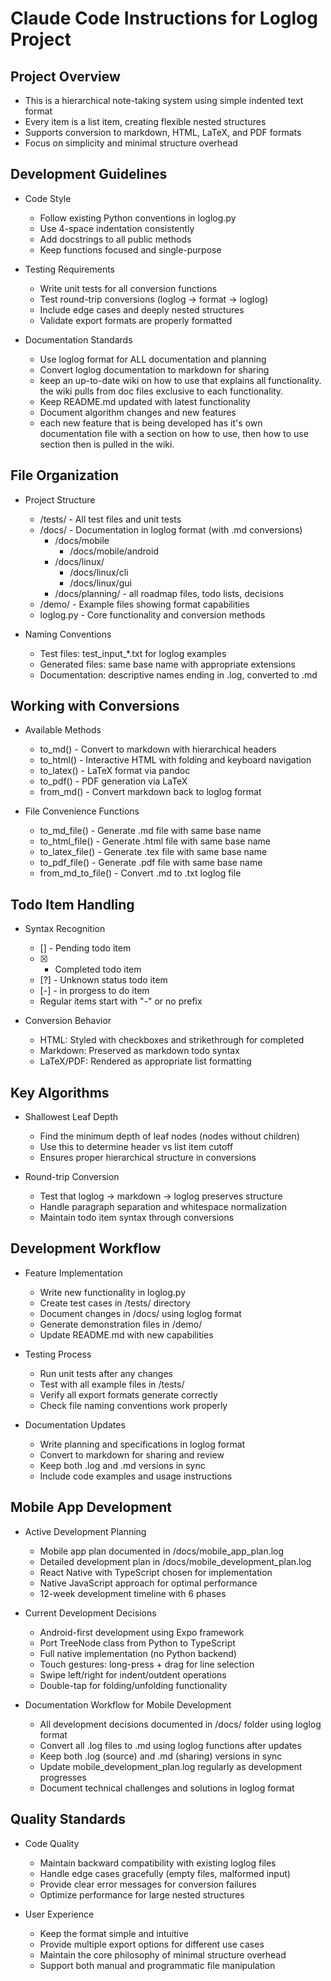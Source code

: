 # Claude Code Instructions for Loglog Project


## Project Overview


- This is a hierarchical note-taking system using simple indented text format
- Every item is a list item, creating flexible nested structures
- Supports conversion to markdown, HTML, LaTeX, and PDF formats
- Focus on simplicity and minimal structure overhead
## Development Guidelines


- Code Style

  - Follow existing Python conventions in loglog.py
  - Use 4-space indentation consistently
  - Add docstrings to all public methods
  - Keep functions focused and single-purpose
- Testing Requirements

  - Write unit tests for all conversion functions
  - Test round-trip conversions (loglog → format → loglog)
  - Include edge cases and deeply nested structures
  - Validate export formats are properly formatted
- Documentation Standards

  - Use loglog format for ALL documentation and planning
  - Convert loglog documentation to markdown for sharing
  - keep an up-to-date wiki on how to use that explains all functionality. the wiki pulls from doc files exclusive to each functionality.
  - Keep README.md updated with latest functionality
  - Document algorithm changes and new features
  - each new feature that is being developed has it's own documentation file with a section on how to use, then how to use section then is pulled in the wiki.
## File Organization


- Project Structure

  - /tests/ - All test files and unit tests
  - /docs/ - Documentation in loglog format (with .md conversions)
    - /docs/mobile
      - /docs/mobile/android
    - /docs/linux/
      - /docs/linux/cli
      - /docs/linux/gui
    - /docs/planning/ - all roadmap files, todo lists, decisions
  - /demo/ - Example files showing format capabilities
  - loglog.py - Core functionality and conversion methods
- Naming Conventions

  - Test files: test_input_*.txt for loglog examples
  - Generated files: same base name with appropriate extensions
  - Documentation: descriptive names ending in .log, converted to .md
## Working with Conversions


- Available Methods

  - to_md() - Convert to markdown with hierarchical headers
  - to_html() - Interactive HTML with folding and keyboard navigation
  - to_latex() - LaTeX format via pandoc
  - to_pdf() - PDF generation via LaTeX
  - from_md() - Convert markdown back to loglog format
- File Convenience Functions

  - to_md_file() - Generate .md file with same base name
  - to_html_file() - Generate .html file with same base name
  - to_latex_file() - Generate .tex file with same base name
  - to_pdf_file() - Generate .pdf file with same base name
  - from_md_to_file() - Convert .md to .txt loglog file
## Todo Item Handling


- Syntax Recognition

  - [] - Pending todo item
  - [x] - Completed todo item
  - [?] - Unknown status todo item
  - [-] - in prorgess to do item
  - Regular items start with "-" or no prefix
- Conversion Behavior

  - HTML: Styled with checkboxes and strikethrough for completed
  - Markdown: Preserved as markdown todo syntax
  - LaTeX/PDF: Rendered as appropriate list formatting
## Key Algorithms


- Shallowest Leaf Depth

  - Find the minimum depth of leaf nodes (nodes without children)
  - Use this to determine header vs list item cutoff
  - Ensures proper hierarchical structure in conversions
- Round-trip Conversion

  - Test that loglog → markdown → loglog preserves structure
  - Handle paragraph separation and whitespace normalization
  - Maintain todo item syntax through conversions
## Development Workflow


- Feature Implementation

  - Write new functionality in loglog.py
  - Create test cases in /tests/ directory
  - Document changes in /docs/ using loglog format
  - Generate demonstration files in /demo/
  - Update README.md with new capabilities
- Testing Process

  - Run unit tests after any changes
  - Test with all example files in /tests/
  - Verify all export formats generate correctly
  - Check file naming conventions work properly
- Documentation Updates

  - Write planning and specifications in loglog format
  - Convert to markdown for sharing and review
  - Keep both .log and .md versions in sync
  - Include code examples and usage instructions
## Mobile App Development


- Active Development Planning

  - Mobile app plan documented in /docs/mobile_app_plan.log
  - Detailed development plan in /docs/mobile_development_plan.log
  - React Native with TypeScript chosen for implementation
  - Native JavaScript approach for optimal performance
  - 12-week development timeline with 6 phases
- Current Development Decisions

  - Android-first development using Expo framework
  - Port TreeNode class from Python to TypeScript
  - Full native implementation (no Python backend)
  - Touch gestures: long-press + drag for line selection
  - Swipe left/right for indent/outdent operations
  - Double-tap for folding/unfolding functionality
- Documentation Workflow for Mobile Development

  - All development decisions documented in /docs/ folder using loglog format
  - Convert all .log files to .md using loglog functions after updates
  - Keep both .log (source) and .md (sharing) versions in sync
  - Update mobile_development_plan.log regularly as development progresses
  - Document technical challenges and solutions in loglog format
## Quality Standards


- Code Quality

  - Maintain backward compatibility with existing loglog files
  - Handle edge cases gracefully (empty files, malformed input)
  - Provide clear error messages for conversion failures
  - Optimize performance for large nested structures
- User Experience

  - Keep the format simple and intuitive
  - Provide multiple export options for different use cases
  - Maintain the core philosophy of minimal structure overhead
  - Support both manual and programmatic file manipulation
